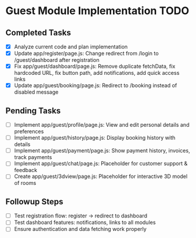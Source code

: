 # Guest Module Implementation TODO

## Completed Tasks
- [x] Analyze current code and plan implementation
- [x] Update app/register/page.js: Change redirect from /login to /guest/dashboard after registration
- [x] Fix app/guest/dashboard/page.js: Remove duplicate fetchData, fix hardcoded URL, fix button path, add notifications, add quick access links
- [x] Update app/guest/booking/page.js: Redirect to /booking instead of disabled message

## Pending Tasks
- [ ] Implement app/guest/profile/page.js: View and edit personal details and preferences
- [ ] Implement app/guest/history/page.js: Display booking history with details
- [ ] Implement app/guest/payment/page.js: Show payment history, invoices, track payments
- [ ] Implement app/guest/chat/page.js: Placeholder for customer support & feedback
- [ ] Create app/guest/3dview/page.js: Placeholder for interactive 3D model of rooms

## Followup Steps
- [ ] Test registration flow: register -> redirect to dashboard
- [ ] Test dashboard features: notifications, links to all modules
- [ ] Ensure authentication and data fetching work properly
